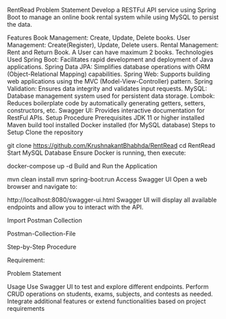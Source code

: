RentRead
Problem Statement
Develop a RESTFul API service using Spring Boot to manage an online book rental system while using MySQL to persist the data.

Features
Book Management: Create, Update, Delete books.
User Management: Create(Register), Update, Delete users.
Rental Management: Rent and Return Book. A User can have maximum 2 books.
Technologies Used
Spring Boot: Facilitates rapid development and deployment of Java applications.
Spring Data JPA: Simplifies database operations with ORM (Object-Relational Mapping) capabilities.
Spring Web: Supports building web applications using the MVC (Model-View-Controller) pattern.
Spring Validation: Ensures data integrity and validates input requests.
MySQL: Database management system used for persistent data storage.
Lombok: Reduces boilerplate code by automatically generating getters, setters, constructors, etc.
Swagger UI: Provides interactive documentation for RestFul APIs.
Setup Procedure
Prerequisites
JDK 11 or higher installed
Maven build tool installed
Docker installed (for MySQL database)
Steps to Setup
Clone the repository

   git clone https://github.com/KrushnakantBhabhda/RentRead
   cd RentRead
Start MySQL Database Ensure Docker is running, then execute:

docker-compose up -d
Build and Run the Application

mvn clean install
mvn spring-boot:run
Access Swagger UI Open a web browser and navigate to:

http://localhost:8080/swagger-ui.html
Swagger UI will display all available endpoints and allow you to interact with the API.

Import Postman Collection

Postman-Collection-File

Step-by-Step Procedure

Requirement:

Problem Statement

Usage
Use Swagger UI to test and explore different endpoints.
Perform CRUD operations on students, exams, subjects, and contests as needed.
Integrate additional features or extend functionalities based on project requirements
